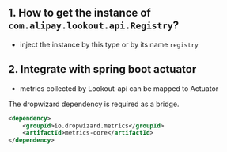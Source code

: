 ## 1. How to get the instance of `com.alipay.lookout.api.Registry`?

- inject the instance by this type or by its name `registry`


## 2. Integrate with spring boot actuator

- metrics collected by Lookout-api can be mapped to Actuator

The dropwizard dependency is required as a bridge.

```xml
<dependency>
	<groupId>io.dropwizard.metrics</groupId>
	<artifactId>metrics-core</artifactId>
</dependency>
```
